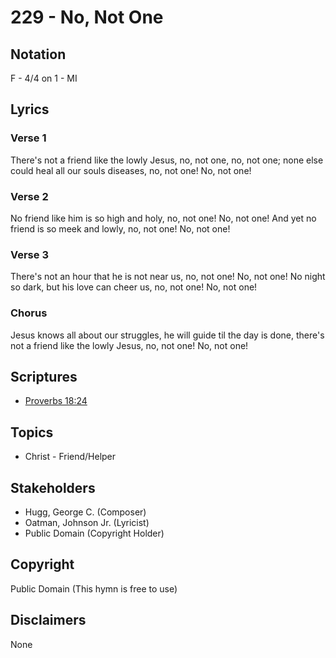 # 229 - No, Not One

## Notation

F - 4/4 on 1 - MI

## Lyrics

### Verse 1

There's not a friend like the lowly Jesus, no, not one, no, not one; none else could heal all our souls diseases, no, not one! No, not one!

### Verse 2

No friend like him is so high and holy, no, not one! No, not one! And yet no friend is so meek and lowly, no, not one! No, not one!

### Verse 3

There's not an hour that he is not near us, no, not one! No, not one! No night so dark, but his love can cheer us, no, not one! No, not one!

### Chorus

Jesus knows all about our struggles, he will guide til the day is done, there's not a friend like the lowly Jesus, no, not one! No, not one!


## Scriptures

- [Proverbs 18:24](https://www.biblegateway.com/passage/?search=Proverbs%2018%3A24)

## Topics

- Christ - Friend/Helper

## Stakeholders

- Hugg, George C. (Composer)
- Oatman, Johnson  Jr. (Lyricist)
- Public Domain (Copyright Holder)

## Copyright

Public Domain
(This hymn is free to use)

## Disclaimers

None

